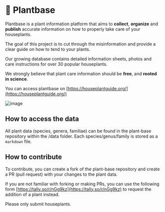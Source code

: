 # 🌿 Plantbase

Plantbase is a plant information platform that aims to **collect**, **organize** and **publish** accurate information on how to properly take care of your houseplants.

The goal of this project is to cut through the misinformation and provide a clear guide on how to tend to your plants.

Our growing database contains detailed information sheets, photos and care instructions for over 30 popular houseplants.

We strongly believe that plant care information should be **free**, and **rooted in science**.</p>

You can access plantbase on [https://houseplantguide.org/](https://houseplantguide.org/)

![image](https://github.com/user-attachments/assets/54a62b51-a4f7-44d6-91e8-887e2119a478)

## How to access the data

All plant data (species, genera, familiae) can be found in the plant-base repository within the /data folder. Each species/genus/family is stored as a `markdown` file.

## How to contribute

To contribute, you can create a fork of the plant-base repository and create a PR (pull request) with your changes to the plant data.

If you are not familiar with forking or making PRs, you can use the following form [https://tally.so/r/nGg9kz](https://tally.so/r/nGg9kz) to request the addition of a plant instead.

Please only submit houseplants.
